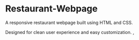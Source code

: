# Restaurant-Webpage
A responsive restaurant webpage built using HTML and CSS.

Designed for clean user experience and easy customization.
,
